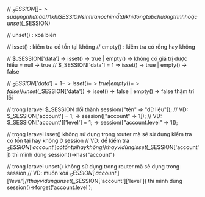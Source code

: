 // $_SESSION[] -> sử dụng như nào
// 1 khi SESSION sinh ra nó chỉ mất đi khi đóng tab chương trình hoặc unset($_SESSION)

// unset() : xoá biến

// isset() : kiểm tra có tồn tại không
// empty() : kiểm tra có rỗng hay không

// $_SESSION['data'] -> isset() -> true  | empty() -> không có giá trị được hiểu = null -> true
// $_SESSION['data'] = 1 => isset() -> true | empty() -> false

// $_SESSION['data'] = 1        -> isset() -> true  | empty() -> false
// unset($_SESSION['data'])     -> isset() -> false | empty() -> false thậm trí lỗi


// trong laravel $_SESSION đổi thành session(["tên" => "dữ liệu"]);
// VD: $_SESSION['account'] = 1; -> session(["account" => 1]);
// VD: $_SESSION['account']['level'] = 1; -> session(["account.level" => 1]);

// trong laravel isset() không sử dụng trong router mà sẽ sử dụng kiểm tra có tồn tại hay không ở session
// VD: để kiểm tra $_SESSION['account'] có tồn tại hay không
// thay vì dùng isset($_SESSION['account']) thì mình dùng session()->has("account")

// trong laravel unset() không sử dụng trong router mà sẽ dụng trong session
// VD: muốn xoá $_SESSION['account']['level']
// thay vì dùng unset($_SESSION['account']['level']) thì mình dùng session()->forget('account.level');